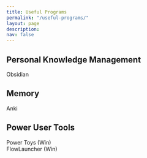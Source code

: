 ```yaml
---
title: Useful Programs
permalink: "/useful-programs/"
layout: page
description: 
nav: false
---
```


## Personal Knowledge Management
Obsidian  

## Memory
Anki  

## Power User Tools
Power Toys (Win)  
FlowLauncher (Win)  